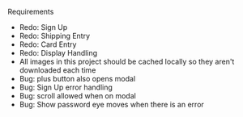 Requirements

- Redo: Sign Up
- Redo: Shipping Entry
- Redo: Card Entry
- Redo: Display Handling
- All images in this project should be cached locally so they aren't downloaded each time
- Bug: plus button also opens modal
- Bug: Sign Up error handling
- Bug: scroll allowed when on modal
- Bug: Show password eye moves when there is an error
